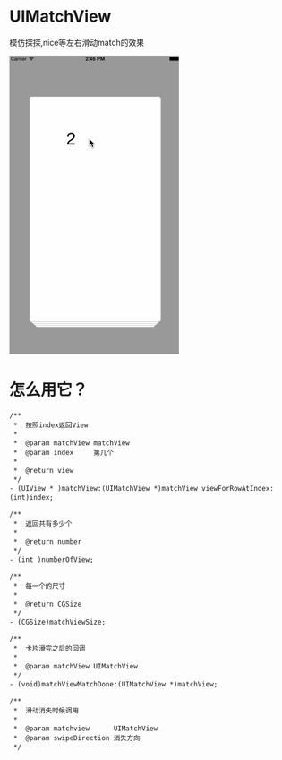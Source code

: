 # UIMatchView
模仿探探,nice等左右滑动match的效果

![image](https://raw.githubusercontent.com/fanrr/UIMatchView/master/MatchView/Untitled.gif)


# 怎么用它？
```object-c
/**
 *  按照index返回View
 *
 *  @param matchView matchView
 *  @param index     第几个
 *
 *  @return view
 */
- (UIView * )matchView:(UIMatchView *)matchView viewForRowAtIndex:(int)index;
```
```object-c
/**
 *  返回共有多少个
 *
 *  @return number
 */
- (int )numberOfView;
```
```object-c
/**
 *  每一个的尺寸
 *
 *  @return CGSize
 */
- (CGSize)matchViewSize;
```
```object-c
/**
 *  卡片滑完之后的回调
 *
 *  @param matchView UIMatchView
 */
- (void)matchViewMatchDone:(UIMatchView *)matchView;
```
```object-c
/**
 *  滑动消失时候调用
 *
 *  @param matchview      UIMatchView
 *  @param swipeDirection 消失方向
 */
```
